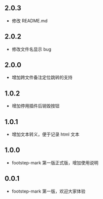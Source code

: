## 2.0.3

- 修改 README.md

## 2.0.2

- 修改文件名显示 bug

## 2.0.0

- 增加跨文件备注定位跳转的支持

## 1.0.2

- 增加停用插件后销毁按钮

## 1.0.1

- 增加文本转义，便于记录 html 文本

## 1.0.0

- footstep-mark 第一版正式版，增加使用说明

## 0.0.1

- footstep-mark 第一版，欢迎大家体验
